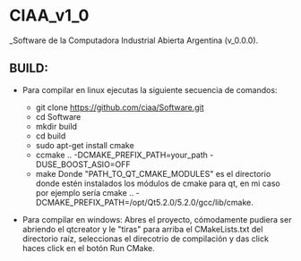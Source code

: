 CIAA_v1_0
=========
 _Software de la Computadora Industrial Abierta Argentina (v_0.0.0).


BUILD:
------
- Para compilar en linux ejecutas la siguiente secuencia de comandos:
	- git clone https://github.com/ciaa/Software.git
	- cd Software
	- mkdir build
	- cd build
	- sudo apt-get install cmake
	- ccmake .. -DCMAKE_PREFIX_PATH=your_path -DUSE_BOOST_ASIO=OFF
	- make
  Donde &quot;PATH_TO_QT_CMAKE_MODULES&quot; es el directorio donde est&eacute;n
  instalados los m&oacute;dulos de cmake para qt, en mi caso por ejemplo
  ser&iacute;a cmake .. -DCMAKE_PREFIX_PATH=/opt/Qt5.2.0/5.2.0/gcc/lib/cmake.

- Para compilar en windows:
  Abres el proyecto, c&oacute;modamente pudiera ser abriendo el qtcreator
  y le &quot;tiras&quot; para arriba el CMakeLists.txt del directorio ra&iacute;z,
  seleccionas el direcotrio de compilaci&oacute;n y das click haces click
  en el bot&oacute;n Run CMake.

